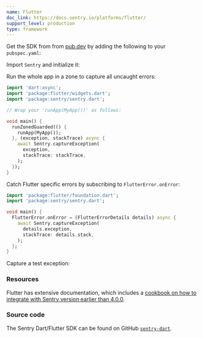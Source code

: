 ```yaml
---
name: Flutter
doc_link: https://docs.sentry.io/platforms/flutter/
support_level: production
type: framework
---
```


Get the SDK from from [pub.dev](https://pub.dev/packages/sentry) by adding the following to your `pubspec.yaml`:

<PlatformContent includePath="getting-started-install" />

Import `Sentry` and initialize it:

<PlatformContent includePath="getting-started-config" />

Run the whole app in a zone to capture all uncaught errors:

```dart
import 'dart:async';
import 'package:flutter/widgets.dart';
import 'package:sentry/sentry.dart';

// Wrap your 'runApp(MyApp())' as follows:

void main() {
  runZonedGuarded(() {
    runApp(MyApp());
  }, (exception, stackTrace) async {
    await Sentry.captureException(
      exception,
      stackTrace: stackTrace,
    );
  });
}
```

Catch Flutter specific errors by subscribing to `FlutterError.onError`:

```dart
import 'package:flutter/foundation.dart';
import 'package:sentry/sentry.dart';

void main() {
  FlutterError.onError = (FlutterErrorDetails details) async {
    await Sentry.captureException(
      details.exception,
      stackTrace: details.stack,
    );
  };
}
```

Capture a test exception:

<PlatformContent includePath="getting-started-verify" />

### Resources

Flutter has extensive documentation, which includes a
[cookbook on how to integrate with Sentry version earlier than 4.0.0](https://flutter.dev/docs/cookbook/maintenance/error-reporting).

### Source code

The Sentry Dart/Flutter SDK can be found on GitHub [`sentry-dart`](https://github.com/getsentry/sentry-dart/).
